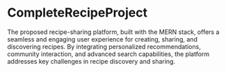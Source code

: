 # CompleteRecipeProject
The proposed recipe-sharing platform, built with the MERN stack, offers a seamless and engaging user experience for creating, sharing, and discovering recipes. By integrating personalized recommendations, community interaction, and advanced search capabilities, the platform addresses key challenges in recipe discovery and sharing. 
